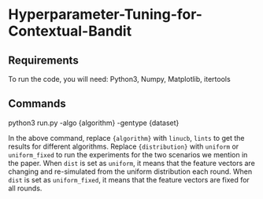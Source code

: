 # Hyperparameter-Tuning-for-Contextual-Bandit

## Requirements

To run the code, you will need:
Python3, Numpy, Matplotlib, itertools

## Commands

python3 run.py -algo {algorithm} -gentype {dataset}  

In the above command, replace ``{algorithm}`` with ``linucb``, ``lints`` to get the results for different algorithms. Replace ``{distribution}`` with ``uniform`` or ``uniform_fixed`` to run the experiments for the two scenarios we mention in the paper. When ``dist`` is set as ``uniform``, it means that the feature vectors are changing and re-simulated from the uniform distribution each round. When ``dist`` is set as ``uniform_fixed``, it means that the feature vectors are fixed for all rounds.
